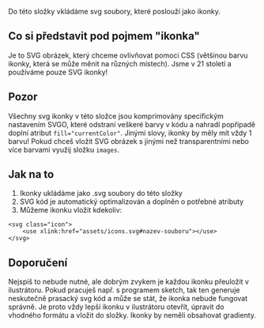 Do této složky vkládáme svg soubory, které poslouží jako ikonky.

## Co si představit pod pojmem "ikonka"

Je to SVG obrázek, který chceme ovlivňovat pomoci CSS (většinou barvu ikonky, která se může měnit na různých místech). Jsme v 21 století a používáme pouze SVG ikonky!

## Pozor

Všechny svg ikonky v této složce jsou komprimovány specifickým nastavením SVGO, které odstraní veškeré barvy v kódu a nahradí popřípadě doplní atribut `fill="currentColor"`. Jinými slovy, ikonky by měly mít vždy 1 barvu! Pokud chceš vložit SVG obrázek s jinými než transparentními nebo více barvami využij složku `images`.

## Jak na to

1. Ikonky ukládáme jako .svg soubory do této složky
2. SVG kód je automatický optimalizován a doplněn o potřebné atributy
3. Můžeme ikonku vložit kdekoliv:

```
<svg class="icon">
	<use xlink:href="assets/icons.svg#nazev-souboru"></use>
</svg>
```

## Doporučení

Nejspíš to nebude nutné, ale dobrým zvykem je každou ikonku přeuložit v ilustrátoru. Pokud pracuješ např. s programem sketch, tak ten generuje neskutečně prasacký svg kód a může se stát, že ikonka nebude fungovat správně. Je proto vždy lepší ikonku v ilustrátoru otevřít, úpravit do vhodného formátu a vložit do složky. Ikonky by neměli obsahovat gradienty.
